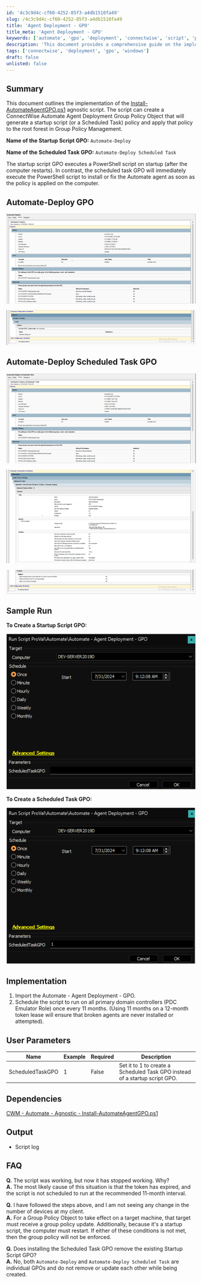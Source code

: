 ```yaml
---
id: '4c3c9d4c-cf60-4252-85f3-a4db1510fa49'
slug: /4c3c9d4c-cf60-4252-85f3-a4db1510fa49
title: 'Agent Deployment - GPO'
title_meta: 'Agent Deployment - GPO'
keywords: ['automate', 'gpo', 'deployment', 'connectwise', 'script', 'policy']
description: 'This document provides a comprehensive guide on the implementation of the Automate Deploy Group Policy Object (GPO) for ConnectWise Automate. It explains how to create both a startup script GPO and a scheduled task GPO to effectively deploy the Automate agent across devices in a network. The document includes details on user parameters, dependencies, implementation steps, and frequently asked questions.'
tags: ['connectwise', 'deployment', 'gpo', 'windows']
draft: false
unlisted: false
---
```


## Summary

This document outlines the implementation of the [Install-AutomateAgentGPO.ps1](/docs/0163e7d2-d72d-4b31-b0fe-294df333d125) agnostic script. The script can create a ConnectWise Automate Agent Deployment Group Policy Object that will generate a startup script (or a Scheduled Task) policy and apply that policy to the root forest in Group Policy Management.

**Name of the Startup Script GPO:** `Automate-Deploy`

**Name of the Scheduled Task GPO:** `Automate-Deploy Scheduled Task`

The startup script GPO executes a PowerShell script on startup (after the computer restarts). In contrast, the scheduled task GPO will immediately execute the PowerShell script to install or fix the Automate agent as soon as the policy is applied on the computer.

## Automate-Deploy GPO

![Automate-Deploy GPO Image 1](../../../static/img/Agent-Deployment---GPO/image_1.png)

![Automate-Deploy GPO Image 2](../../../static/img/Agent-Deployment---GPO/image_2.png)

## Automate-Deploy Scheduled Task GPO

![Automate-Deploy Scheduled Task GPO Image 1](../../../static/img/Agent-Deployment---GPO/image_3.png)

![Automate-Deploy Scheduled Task GPO Image 2](../../../static/img/Agent-Deployment---GPO/image_4.png)

![Automate-Deploy Scheduled Task GPO Image 3](../../../static/img/Agent-Deployment---GPO/image_5.png)

## Sample Run

**To Create a Startup Script GPO:**

![Create Startup Script GPO](../../../static/img/Agent-Deployment---GPO/image_6.png)

**To Create a Scheduled Task GPO:**

![Create Scheduled Task GPO](../../../static/img/Agent-Deployment---GPO/image_7.png)

## Implementation

1. Import the Automate - Agent Deployment - GPO.
2. Schedule the script to run on all primary domain controllers (PDC Emulator Role) once every 11 months. (Using 11 months on a 12-month token lease will ensure that broken agents are never installed or attempted).

## User Parameters

| Name                | Example | Required | Description                                                                                   |
|---------------------|---------|----------|-----------------------------------------------------------------------------------------------|
| ScheduledTaskGPO    | 1       | False    | Set it to 1 to create a Scheduled Task GPO instead of a startup script GPO.                  |

## Dependencies

[CWM - Automate - Agnostic - Install-AutomateAgentGPO.ps1](/docs/0163e7d2-d72d-4b31-b0fe-294df333d125)

## Output

- Script log

## FAQ

**Q.** The script was working, but now it has stopped working. Why?  
**A.** The most likely cause of this situation is that the token has expired, and the script is not scheduled to run at the recommended 11-month interval.

**Q.** I have followed the steps above, and I am not seeing any change in the number of devices at my client.  
**A.** For a Group Policy Object to take effect on a target machine, that target must receive a group policy update. Additionally, because it's a startup script, the computer must restart. If either of these conditions is not met, then the group policy will not be enforced.

**Q.** Does installing the Scheduled Task GPO remove the existing Startup Script GPO?  
**A.** No, both `Automate-Deploy` and `Automate-Deploy Scheduled Task` are individual GPOs and do not remove or update each other while being created.


